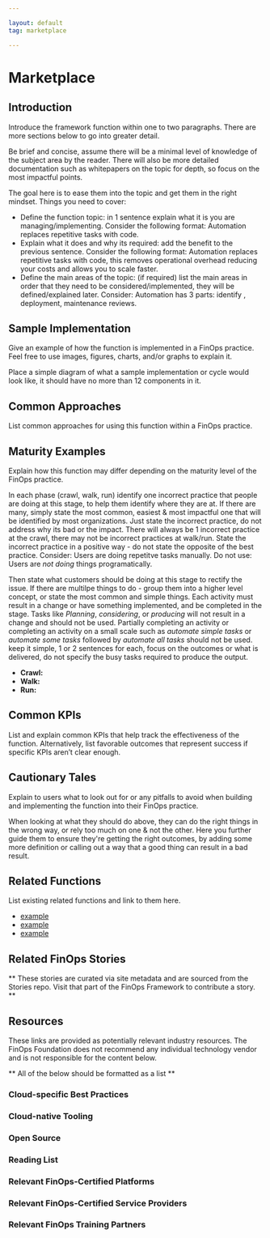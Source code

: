 ```yaml
---

layout: default
tag: marketplace

---
```


# Marketplace

## Introduction
Introduce the framework function within one to two paragraphs. There are more sections below to go into greater detail.

Be brief and concise, assume there will be a minimal level of knowledge of the subject area by the reader. There will also be more detailed documentation such as whitepapers on the topic for depth, so focus on the most impactful points.
 
The goal here is to ease them into the topic and get them in the right mindset. Things you need to cover:
- Define the function topic: in 1 sentence explain what it is you are managing/implementing. Consider the following format: Automation replaces repetitive tasks with code.
- Explain what it does and why its required: add the benefit to the previous sentence. Consider the following format: Automation replaces repetitive tasks with code, this removes operational overhead reducing your costs and allows you to scale faster.
- Define the main areas of the topic: (if required) list the main areas in order that they need to be considered/implemented, they will be defined/explained later. Consider: Automation has 3 parts: identify , deployment, maintenance reviews.

## Sample Implementation
Give an example of how the function is implemented in a FinOps practice. Feel free to use images, figures, charts, and/or graphs to explain it.

Place a simple diagram of what a sample implementation or cycle would look like, it should have no more than 12 components in it.

## Common Approaches
List common approaches for using this function within a FinOps practice.

## Maturity Examples
Explain how this function may differ depending on the maturity level of the FinOps practice.

In each phase (crawl, walk, run) identify one incorrect practice that people are doing at this stage, to help them identify where they are at. If there are many, simply state the most common, easiest & most impactful one that will be identified by most organizations. Just state the incorrect practice, do not address why its bad or the impact. There will always be 1 incorrect practice at the crawl, there may not be incorrect practices at walk/run.
State the incorrect practice in a positive way - do not state the opposite of the best practice. Consider: Users are doing repetitve tasks manually. Do not use: Users are *not doing* things programatically.
 
Then state what customers should be doing at this stage to rectify the issue. If there are multilpe things to do - group them into a higher level concept, or state the most common and simple things. Each activity must result in a change or have something implemented, and be completed in the stage. Tasks like *Planning*, *considering*, or *producing* will not result in a change and should not be used. Partially completing an activity or completing an activity on a small scale such as *automate simple tasks* or *automate some tasks* followed by *automate all tasks* should not be used.
keep it simple, 1 or 2 sentences for each, focus on the outcomes or what is delivered, do not specify the busy tasks required to produce the output.

* **Crawl:**
* **Walk:**
* **Run:**

## Common KPIs
List and explain common KPIs that help track the effectiveness of the function. Alternatively, list favorable outcomes that represent success if specific KPIs aren’t clear enough.

## Cautionary Tales
Explain to users what to look out for or any pitfalls to avoid when building and implementing the function into their FinOps practice.

When looking at what they should do above, they can do the right things in the wrong way, or rely too much on one & not the other. Here you further guide them to ensure they're getting the right outcomes, by adding some more definition or calling out a way that a good thing can result in a bad result.

## Related Functions
List existing related functions and link to them here.
* [example]()
* [example]()
* [example]()

## Related FinOps Stories
** These stories are curated via site metadata and are sourced from the Stories repo. Visit that part of the FinOps Framework to contribute a story. **

## Resources
These links are provided as potentially relevant industry resources. The FinOps Foundation does not recommend any individual technology vendor and is not responsible for the content below.

** All of the below should be formatted as a list **
### Cloud-specific Best Practices
### Cloud-native Tooling
### Open Source
### Reading List
### Relevant FinOps-Certified Platforms
### Relevant FinOps-Certified Service Providers
### Relevant FinOps Training Partners